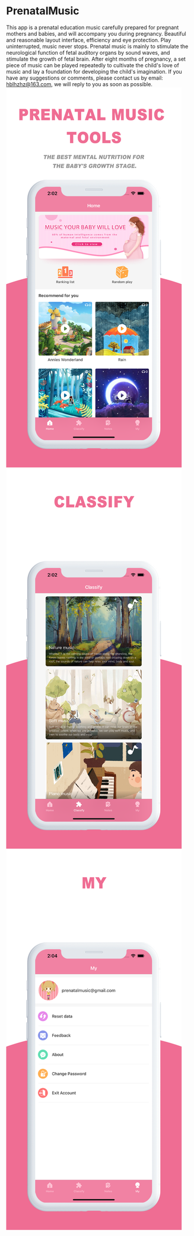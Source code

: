 # PrenatalMusic

This app is a prenatal education music carefully prepared for pregnant mothers and babies, and will accompany you during pregnancy. Beautiful and reasonable layout interface, efficiency and eye protection. Play uninterrupted, music never stops.
Prenatal music is mainly to stimulate the neurological function of fetal auditory organs by sound waves, and stimulate the growth of fetal brain.
After eight months of pregnancy, a set piece of music can be played repeatedly to cultivate the child's love of music and lay a foundation for developing the child's imagination.
If you have any suggestions or comments, please contact us by email: hblhzhz@163.com, we will reply to you as soon as possible.
![Image text](https://github.com/hblhzhz/PrenatalMusic/blob/main/%E4%B8%8A%E6%9E%B6/4.png)
![Image text](https://github.com/hblhzhz/PrenatalMusic/blob/main/%E4%B8%8A%E6%9E%B6/5.png)
![Image text](https://github.com/hblhzhz/PrenatalMusic/blob/main/%E4%B8%8A%E6%9E%B6/6.png)
